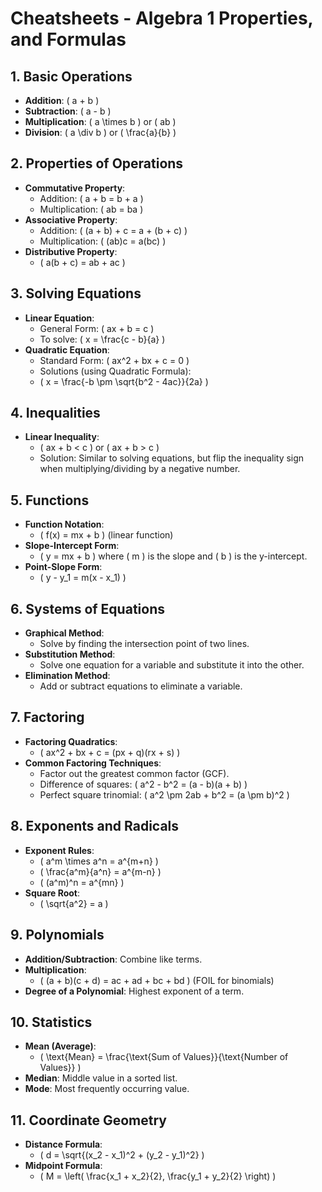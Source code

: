 # Cheatsheets - Algebra 1 Properties, and Formulas

## 1. **Basic Operations**
- **Addition**: \( a + b \)
- **Subtraction**: \( a - b \)
- **Multiplication**: \( a \times b \) or \( ab \)
- **Division**: \( a \div b \) or \( \frac{a}{b} \)

## 2. **Properties of Operations**
- **Commutative Property**:
  - Addition: \( a + b = b + a \)
  - Multiplication: \( ab = ba \)
- **Associative Property**:
  - Addition: \( (a + b) + c = a + (b + c) \)
  - Multiplication: \( (ab)c = a(bc) \)
- **Distributive Property**: 
  - \( a(b + c) = ab + ac \)

## 3. **Solving Equations**
- **Linear Equation**: 
    - General Form: \( ax + b = c \)
    - To solve: \( x = \frac{c - b}{a} \)
- **Quadratic Equation**: 
    - Standard Form: \( ax^2 + bx + c = 0 \)
    - Solutions (using Quadratic Formula): 
    - \( x = \frac{-b \pm \sqrt{b^2 - 4ac}}{2a} \)

## 4. **Inequalities**

- **Linear Inequality**: 
    - \( ax + b < c \) or \( ax + b > c \)
    - Solution: Similar to solving equations, but flip the inequality sign when multiplying/dividing by a negative number.
  
## 5. **Functions**

- **Function Notation**: 
    - \( f(x) = mx + b \) (linear function)
- **Slope-Intercept Form**: 
    - \( y = mx + b \) where \( m \) is the slope and \( b \) is the y-intercept.
- **Point-Slope Form**: 
    - \( y - y_1 = m(x - x_1) \)


## 6. **Systems of Equations**
- **Graphical Method**: 
    - Solve by finding the intersection point of two lines.
- **Substitution Method**: 
    - Solve one equation for a variable and substitute it into the other.
- **Elimination Method**: 
    - Add or subtract equations to eliminate a variable.

## 7. **Factoring**
- **Factoring Quadratics**: 
  - \( ax^2 + bx + c = (px + q)(rx + s) \)
- **Common Factoring Techniques**:
    - Factor out the greatest common factor (GCF).
    - Difference of squares: \( a^2 - b^2 = (a - b)(a + b) \)
    - Perfect square trinomial: \( a^2 \pm 2ab + b^2 = (a \pm b)^2 \)

## 8. **Exponents and Radicals**
- **Exponent Rules**:
    - \( a^m \times a^n = a^{m+n} \)
    - \( \frac{a^m}{a^n} = a^{m-n} \)
    - \( (a^m)^n = a^{mn} \)
- **Square Root**: 
    - \( \sqrt{a^2} = a \)

## 9. **Polynomials**
- **Addition/Subtraction**: Combine like terms.
- **Multiplication**: 
    - \( (a + b)(c + d) = ac + ad + bc + bd \) (FOIL for binomials)
- **Degree of a Polynomial**: Highest exponent of a term.

## 10. **Statistics**
- **Mean (Average)**: 
    - \( \text{Mean} = \frac{\text{Sum of Values}}{\text{Number of Values}} \)
- **Median**: Middle value in a sorted list.
- **Mode**: Most frequently occurring value.

## 11. **Coordinate Geometry**
- **Distance Formula**: 
    - \( d = \sqrt{(x_2 - x_1)^2 + (y_2 - y_1)^2} \)
- **Midpoint Formula**: 
    - \( M = \left( \frac{x_1 + x_2}{2}, \frac{y_1 + y_2}{2} \right) \)
